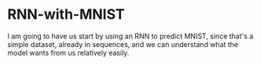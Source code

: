 # RNN-with-MNIST

I am going to have us start by using an RNN to predict MNIST, since that's a simple dataset, already in sequences, and we can understand what the model wants from us relatively easily.
